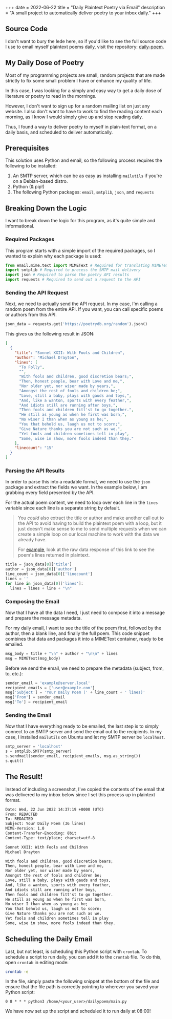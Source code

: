 +++
date = 2022-06-22
title = "Daily Plaintext Poetry via Email"
description = "A small project to automatically deliver poetry to your inbox daily."
+++

## Source Code

I don't want to bury the lede here, so if you'd like to see the full
source code I use to email myself plaintext poems daily, visit the
repository: [daily-poem](https://git.sr.ht/~cmc/daily-poem/).

## My Daily Dose of Poetry

Most of my programming projects are small, random projects that are made
strictly to fix some small problem I have or enhance my quality of life.

In this case, I was looking for a simply and easy way to get a daily
dose of literature or poetry to read in the mornings.

However, I don't want to sign up for a random mailing list on just any
website. I also don't want to have to work to find the reading content
each morning, as I know I would simply give up and stop reading daily.

Thus, I found a way to deliver poetry to myself in plain-text format, on
a daily basis, and scheduled to deliver automatically.

## Prerequisites

This solution uses Python and email, so the following process requires
the following to be installed:

1.  An SMTP server, which can be as easy as installing
    `mailutils` if you're on a Debian-based distro.
2.  Python (& pip!)
3.  The following Python packages: `email`,
    `smtplib`, `json`, and `requests`

## Breaking Down the Logic

I want to break down the logic for this program, as it's quite simple
and informational.

### Required Packages

This program starts with a simple import of the required packages, so I
wanted to explain why each package is used:

```python
from email.mime.text import MIMEText # Required for translating MIMEText
import smtplib # Required to process the SMTP mail delivery
import json # Required to parse the poetry API results
import requests # Required to send out a request to the API
```

### Sending the API Request

Next, we need to actually send the API request. In my case, I'm calling
a random poem from the entire API. If you want, you can call specific
poems or authors from this API.

```python
json_data = requests.get('https://poetrydb.org/random').json()
```

This gives us the following result in JSON:

```json
[
  {
    "title": "Sonnet XXII: With Fools and Children",
    "author": "Michael Drayton",
    "lines": [
      "To Folly",
      "",
      "With fools and children, good discretion bears;",
      "Then, honest people, bear with Love and me,",
      "Nor older yet, nor wiser made by years,",
      "Amongst the rest of fools and children be;",
      "Love, still a baby, plays with gauds and toys,",
      "And, like a wanton, sports with every feather,",
      "And idiots still are running after boys,",
      "Then fools and children fitt'st to go together.",
      "He still as young as when he first was born,",
      "No wiser I than when as young as he;",
      "You that behold us, laugh us not to scorn;",
      "Give Nature thanks you are not such as we.",
      "Yet fools and children sometimes tell in play",
      "Some, wise in show, more fools indeed than they."
    ],
    "linecount": "15"
  }
]
```

### Parsing the API Results

In order to parse this into a readable format, we need to use the
`json` package and extract the fields we want. In the example
below, I am grabbing every field presented by the API.

For the actual poem content, we need to loop over each line in the
`lines` variable since each line is a separate string by
default.

> You *could* also extract the title or author and make another call out
> to the API to avoid having to build the plaintext poem with a loop,
> but it just doesn't make sense to me to send multiple requests when
> we can create a simple loop on our local machine to work with the data
> we already have.
>
> For
> [example](https://poetrydb.org/title/Sonnet%20XXII:%20With%20Fools%20and%20Children/lines.text),
> look at the raw data response of this link to see the poem's lines
> returned in plaintext.

```python
title = json_data[0]['title']
author = json_data[0]['author']
line_count = json_data[0]['linecount']
lines = ''
for line in json_data[0]['lines']:
  lines = lines + line + "\n"
```

### Composing the Email

Now that I have all the data I need, I just need to compose it into a
message and prepare the message metadata.

For my daily email, I want to see the title of the poem first, followed
by the author, then a blank line, and finally the full poem. This code
snippet combines that data and packages it into a MIMEText container,
ready to be emailed.

```python
msg_body = title + "\n" + author + "\n\n" + lines
msg = MIMEText(msg_body)
```

Before we send the email, we need to prepare the metadata (subject,
from, to, etc.):

```python
sender_email = 'example@server.local'
recipient_emails = ['user@example.com']
msg['Subject'] = 'Your Daily Poem (' + line_count + ' lines)'
msg['From'] = sender_email
msg['To'] = recipient_email
```

### Sending the Email

Now that I have everything ready to be emailed, the last step is to
simply connect to an SMTP server and send the email out to the
recipients. In my case, I installed `mailutils` on Ubuntu and
let my SMTP server be `localhost`.

```python
smtp_server = 'localhost'
s = smtplib.SMTP(smtp_server)
s.sendmail(sender_email, recipient_emails, msg.as_string())
s.quit()
```

## The Result!

Instead of including a screenshot, I've copied the contents of the
email that was delivered to my inbox below since I set this process up
in plaintext format.

```txt
Date: Wed, 22 Jun 2022 14:37:19 +0000 (UTC)
From: REDACTED
To: REDACTED
Subject: Your Daily Poem (36 lines)
MIME-Version: 1.0
Content-Transfer-Encoding: 8bit
Content-Type: text/plain; charset=utf-8

Sonnet XXII: With Fools and Children
Michael Drayton

With fools and children, good discretion bears;
Then, honest people, bear with Love and me,
Nor older yet, nor wiser made by years,
Amongst the rest of fools and children be;
Love, still a baby, plays with gauds and toys,
And, like a wanton, sports with every feather,
And idiots still are running after boys,
Then fools and children fitt'st to go together.
He still as young as when he first was born,
No wiser I than when as young as he;
You that behold us, laugh us not to scorn;
Give Nature thanks you are not such as we.
Yet fools and children sometimes tell in play
Some, wise in show, more fools indeed than they.
```

## Scheduling the Daily Email

Last, but not least, is scheduling this Python script with
`crontab`. To schedule a script to run daily, you can add it
to the `crontab` file. To do this, open `crontab`
in editing mode:

```sh
crontab -e
```

In the file, simply paste the following snippet at the bottom of the
file and ensure that the file path is correctly pointing to wherever you
saved your Python script:

```config
0 8 * * * python3 /home/<your_user>/dailypoem/main.py
```

We have now set up the script and scheduled it to run daily at 08:00!

